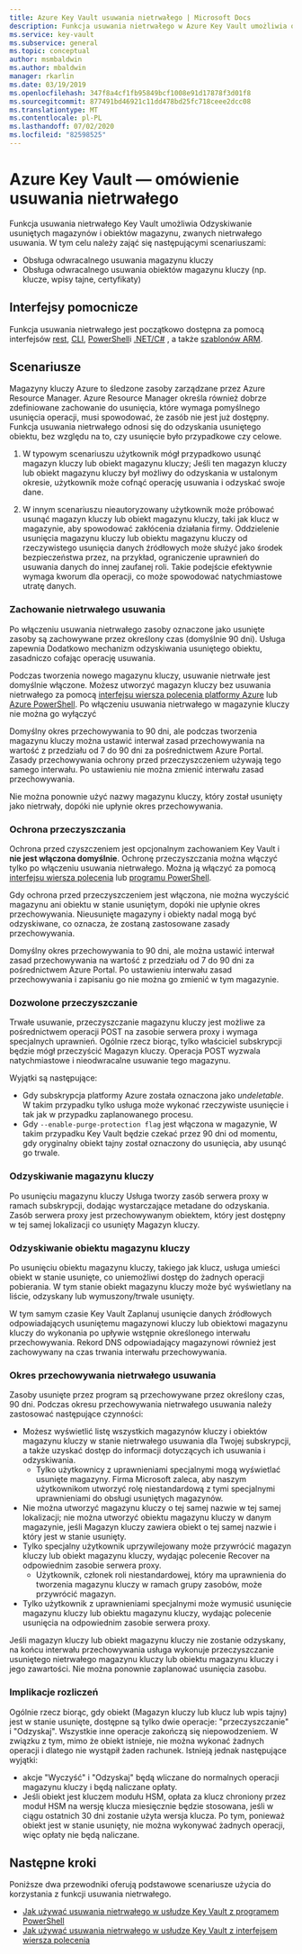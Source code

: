 ```yaml
---
title: Azure Key Vault usuwania nietrwałego | Microsoft Docs
description: Funkcja usuwania nietrwałego w Azure Key Vault umożliwia odzyskanie usuniętych magazynów kluczy i obiektów magazynu kluczy, takich jak klucze, wpisy tajne i certyfikaty.
ms.service: key-vault
ms.subservice: general
ms.topic: conceptual
author: msmbaldwin
ms.author: mbaldwin
manager: rkarlin
ms.date: 03/19/2019
ms.openlocfilehash: 347f8a4cf1fb95849bcf1008e91d17878f3d01f8
ms.sourcegitcommit: 877491bd46921c11dd478bd25fc718ceee2dcc08
ms.translationtype: MT
ms.contentlocale: pl-PL
ms.lasthandoff: 07/02/2020
ms.locfileid: "82598525"
---
```

# <a name="azure-key-vault-soft-delete-overview"></a>Azure Key Vault — omówienie usuwania nietrwałego

Funkcja usuwania nietrwałego Key Vault umożliwia Odzyskiwanie usuniętych magazynów i obiektów magazynu, zwanych nietrwałego usuwania. W tym celu należy zająć się następującymi scenariuszami:

- Obsługa odwracalnego usuwania magazynu kluczy
- Obsługa odwracalnego usuwania obiektów magazynu kluczy (np. klucze, wpisy tajne, certyfikaty)

## <a name="supporting-interfaces"></a>Interfejsy pomocnicze

Funkcja usuwania nietrwałego jest początkowo dostępna za pomocą interfejsów [rest](/rest/api/keyvault/), [CLI](soft-delete-cli.md), [PowerShell](soft-delete-powershell.md)i [.NET/C#](/dotnet/api/microsoft.azure.keyvault?view=azure-dotnet) , a także [szablonów ARM](https://docs.microsoft.com/azure/templates/microsoft.keyvault/2019-09-01/vaults).

## <a name="scenarios"></a>Scenariusze

Magazyny kluczy Azure to śledzone zasoby zarządzane przez Azure Resource Manager. Azure Resource Manager określa również dobrze zdefiniowane zachowanie do usunięcia, które wymaga pomyślnego usunięcia operacji, musi spowodować, że zasób nie jest już dostępny. Funkcja usuwania nietrwałego odnosi się do odzyskania usuniętego obiektu, bez względu na to, czy usunięcie było przypadkowe czy celowe.

1. W typowym scenariuszu użytkownik mógł przypadkowo usunąć magazyn kluczy lub obiekt magazynu kluczy; Jeśli ten magazyn kluczy lub obiekt magazynu kluczy był możliwy do odzyskania w ustalonym okresie, użytkownik może cofnąć operację usuwania i odzyskać swoje dane.

2. W innym scenariuszu nieautoryzowany użytkownik może próbować usunąć magazyn kluczy lub obiekt magazynu kluczy, taki jak klucz w magazynie, aby spowodować zakłócenia działania firmy. Oddzielenie usunięcia magazynu kluczy lub obiektu magazynu kluczy od rzeczywistego usunięcia danych źródłowych może służyć jako środek bezpieczeństwa przez, na przykład, ograniczenie uprawnień do usuwania danych do innej zaufanej roli. Takie podejście efektywnie wymaga kworum dla operacji, co może spowodować natychmiastowe utratę danych.

### <a name="soft-delete-behavior"></a>Zachowanie nietrwałego usuwania

Po włączeniu usuwania nietrwałego zasoby oznaczone jako usunięte zasoby są zachowywane przez określony czas (domyślnie 90 dni). Usługa zapewnia Dodatkowo mechanizm odzyskiwania usuniętego obiektu, zasadniczo cofając operację usuwania.

Podczas tworzenia nowego magazynu kluczy, usuwanie nietrwałe jest domyślnie włączone. Możesz utworzyć magazyn kluczy bez usuwania nietrwałego za pomocą [interfejsu wiersza polecenia platformy Azure](soft-delete-cli.md) lub [Azure PowerShell](soft-delete-powershell.md). Po włączeniu usuwania nietrwałego w magazynie kluczy nie można go wyłączyć

Domyślny okres przechowywania to 90 dni, ale podczas tworzenia magazynu kluczy można ustawić interwał zasad przechowywania na wartość z przedziału od 7 do 90 dni za pośrednictwem Azure Portal. Zasady przechowywania ochrony przed przeczyszczeniem używają tego samego interwału. Po ustawieniu nie można zmienić interwału zasad przechowywania.

Nie można ponownie użyć nazwy magazynu kluczy, który został usunięty jako nietrwały, dopóki nie upłynie okres przechowywania.

### <a name="purge-protection"></a>Ochrona przeczyszczania 

Ochrona przed czyszczeniem jest opcjonalnym zachowaniem Key Vault i **nie jest włączona domyślnie**. Ochronę przeczyszczania można włączyć tylko po włączeniu usuwania nietrwałego.  Można ją włączyć za pomocą [interfejsu wiersza polecenia](soft-delete-cli.md#enabling-purge-protection) lub [programu PowerShell](soft-delete-powershell.md#enabling-purge-protection).

Gdy ochrona przed przeczyszczeniem jest włączona, nie można wyczyścić magazynu ani obiektu w stanie usuniętym, dopóki nie upłynie okres przechowywania. Nieusunięte magazyny i obiekty nadal mogą być odzyskiwane, co oznacza, że zostaną zastosowane zasady przechowywania. 

Domyślny okres przechowywania to 90 dni, ale można ustawić interwał zasad przechowywania na wartość z przedziału od 7 do 90 dni za pośrednictwem Azure Portal. Po ustawieniu interwału zasad przechowywania i zapisaniu go nie można go zmienić w tym magazynie. 

### <a name="permitted-purge"></a>Dozwolone przeczyszczanie

Trwałe usuwanie, przeczyszczanie magazynu kluczy jest możliwe za pośrednictwem operacji POST na zasobie serwera proxy i wymaga specjalnych uprawnień. Ogólnie rzecz biorąc, tylko właściciel subskrypcji będzie mógł przeczyścić Magazyn kluczy. Operacja POST wyzwala natychmiastowe i nieodwracalne usuwanie tego magazynu. 

Wyjątki są następujące:
- Gdy subskrypcja platformy Azure została oznaczona jako *undeletable*. W takim przypadku tylko usługa może wykonać rzeczywiste usunięcie i tak jak w przypadku zaplanowanego procesu. 
- Gdy `--enable-purge-protection flag` jest włączona w magazynie, W takim przypadku Key Vault będzie czekać przez 90 dni od momentu, gdy oryginalny obiekt tajny został oznaczony do usunięcia, aby usunąć go trwale.

### <a name="key-vault-recovery"></a>Odzyskiwanie magazynu kluczy

Po usunięciu magazynu kluczy Usługa tworzy zasób serwera proxy w ramach subskrypcji, dodając wystarczające metadane do odzyskania. Zasób serwera proxy jest przechowywanym obiektem, który jest dostępny w tej samej lokalizacji co usunięty Magazyn kluczy. 

### <a name="key-vault-object-recovery"></a>Odzyskiwanie obiektu magazynu kluczy

Po usunięciu obiektu magazynu kluczy, takiego jak klucz, usługa umieści obiekt w stanie usunięte, co uniemożliwi dostęp do żadnych operacji pobierania. W tym stanie obiekt magazynu kluczy może być wyświetlany na liście, odzyskany lub wymuszony/trwale usunięty. 

W tym samym czasie Key Vault Zaplanuj usunięcie danych źródłowych odpowiadających usuniętemu magazynowi kluczy lub obiektowi magazynu kluczy do wykonania po upływie wstępnie określonego interwału przechowywania. Rekord DNS odpowiadający magazynowi również jest zachowywany na czas trwania interwału przechowywania.

### <a name="soft-delete-retention-period"></a>Okres przechowywania nietrwałego usuwania

Zasoby usunięte przez program są przechowywane przez określony czas, 90 dni. Podczas okresu przechowywania nietrwałego usuwania należy zastosować następujące czynności:

- Możesz wyświetlić listę wszystkich magazynów kluczy i obiektów magazynu kluczy w stanie nietrwałego usuwania dla Twojej subskrypcji, a także uzyskać dostęp do informacji dotyczących ich usuwania i odzyskiwania.
    - Tylko użytkownicy z uprawnieniami specjalnymi mogą wyświetlać usunięte magazyny. Firma Microsoft zaleca, aby naszym użytkownikom utworzyć rolę niestandardową z tymi specjalnymi uprawnieniami do obsługi usuniętych magazynów.
- Nie można utworzyć magazynu kluczy o tej samej nazwie w tej samej lokalizacji; nie można utworzyć obiektu magazynu kluczy w danym magazynie, jeśli Magazyn kluczy zawiera obiekt o tej samej nazwie i który jest w stanie usunięty. 
- Tylko specjalny użytkownik uprzywilejowany może przywrócić magazyn kluczy lub obiekt magazynu kluczy, wydając polecenie Recover na odpowiednim zasobie serwera proxy.
    - Użytkownik, członek roli niestandardowej, który ma uprawnienia do tworzenia magazynu kluczy w ramach grupy zasobów, może przywrócić magazyn.
- Tylko użytkownik z uprawnieniami specjalnymi może wymusić usunięcie magazynu kluczy lub obiektu magazynu kluczy, wydając polecenie usunięcia na odpowiednim zasobie serwera proxy.

Jeśli magazyn kluczy lub obiekt magazynu kluczy nie zostanie odzyskany, na końcu interwału przechowywania usługa wykonuje przeczyszczanie usuniętego nietrwałego magazynu kluczy lub obiektu magazynu kluczy i jego zawartości. Nie można ponownie zaplanować usunięcia zasobu.

### <a name="billing-implications"></a>Implikacje rozliczeń

Ogólnie rzecz biorąc, gdy obiekt (Magazyn kluczy lub klucz lub wpis tajny) jest w stanie usunięte, dostępne są tylko dwie operacje: "przeczyszczanie" i "Odzyskaj". Wszystkie inne operacje zakończą się niepowodzeniem. W związku z tym, mimo że obiekt istnieje, nie można wykonać żadnych operacji i dlatego nie wystąpił żaden rachunek. Istnieją jednak następujące wyjątki:

- akcje "Wyczyść" i "Odzyskaj" będą wliczane do normalnych operacji magazynu kluczy i będą naliczane opłaty.
- Jeśli obiekt jest kluczem modułu HSM, opłata za klucz chroniony przez moduł HSM na wersję klucza miesięcznie będzie stosowana, jeśli w ciągu ostatnich 30 dni zostanie użyta wersja klucza. Po tym, ponieważ obiekt jest w stanie usunięty, nie można wykonywać żadnych operacji, więc opłaty nie będą naliczane.

## <a name="next-steps"></a>Następne kroki

Poniższe dwa przewodniki oferują podstawowe scenariusze użycia do korzystania z funkcji usuwania nietrwałego.

- [Jak używać usuwania nietrwałego w usłudze Key Vault z programem PowerShell](soft-delete-powershell.md) 
- [Jak używać usuwania nietrwałego w usłudze Key Vault z interfejsem wiersza polecenia](soft-delete-cli.md)

